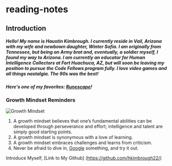 # reading-notes

## Introduction

##### Hello! My name is Haustin Kimbrough. I currently reside in Vail, Arizona with my wife and newbown daughter, Winter Sofia. I am originally from Tennessee, but being an Army brat and, eventually, a soldier myself, I found my way to Arizona.  I am currently an educator for Human Intelligence Collectors at Fort Huachuca, AZ, but will soon be leaving my position to pursue the Code Fellows program fully.  I love video games and all things nastalgia. The 90s was the best!

##### Here's one of my favorites: [Runescape](https://www.runescape.com/community)!


### Growth Mindset Reminders

![Growth Mindset](Images\Growth.png)

1. A growth mindset believes that one’s fundamental abilities can be developed through perseverance and effort; intelligence and talent are simply good starting points.
2. A growth mindset is synonymous with a love of learning.
3. A growth mindset embraces challenges and learns from criticism.
4. Never be afraid to dive in, [Google](https://www.google.com) something, and try it out.

Introduce Myself, [Link to My Github] (https://github.com/hkimbrough22/)
